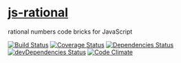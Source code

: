 [js-rational](http://aureooms.github.io/js-rational)
===

rational numbers code bricks for JavaScript

[![Build Status](https://travis-ci.org/aureooms/js-rational.svg)](https://travis-ci.org/aureooms/js-rational)
[![Coverage Status](https://coveralls.io/repos/aureooms/js-rational/badge.png)](https://coveralls.io/r/aureooms/js-rational)
[![Dependencies Status](https://david-dm.org/aureooms/js-rational.png)](https://david-dm.org/aureooms/js-rational#info=dependencies)
[![devDependencies Status](https://david-dm.org/aureooms/js-rational/dev-status.png)](https://david-dm.org/aureooms/js-rational#info=devDependencies)
[![Code Climate](https://codeclimate.com/github/aureooms/js-rational.png)](https://codeclimate.com/github/aureooms/js-rational)
